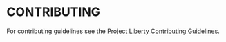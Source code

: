 # CONTRIBUTING

For contributing guidelines see the [Project Liberty Contributing Guidelines](https://github.com/LibertyDSNP/meta/blob/main/CONTRIBUTING.md).
